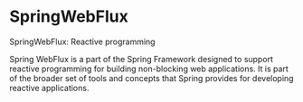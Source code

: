 # SpringWebFlux
SpringWebFlux: Reactive programming

Spring WebFlux is a part of the Spring Framework designed to support reactive programming for building non-blocking web applications. It is part of the broader set of tools and concepts that Spring provides for developing reactive applications.
